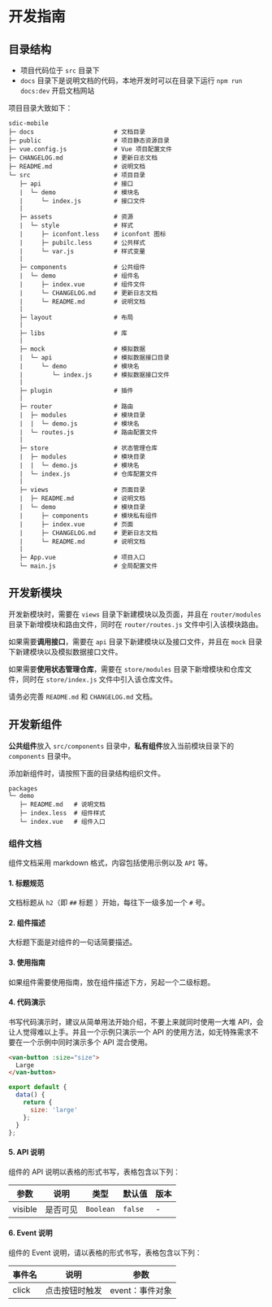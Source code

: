 # 开发指南

## 目录结构

- 项目代码位于 `src` 目录下
- `docs` 目录下是说明文档的代码，本地开发时可以在目录下运行 `npm run docs:dev` 开启文档网站

项目目录大致如下：

```
sdic-mobile
├─ docs                      # 文档目录
├─ public                    # 项目静态资源目录
├─ vue.config.js             # Vue 项目配置文件
├─ CHANGELOG.md              # 更新日志文档
├─ README.md                 # 说明文档
└─ src                       # 项目目录
   ├─ api                    # 接口
   |  └─ demo                # 模块名
   |     └─ index.js         # 接口文件
   |
   ├─ assets                 # 资源
   |  └─ style               # 样式
   |     ├─ iconfont.less    # iconfont 图标
   |     ├─ pubilc.less      # 公共样式
   |     └─ var.js           # 样式变量
   |
   ├─ components             # 公共组件
   |  └─ demo                # 组件名
   |     ├─ index.vue        # 组件文件
   |     └─ CHANGELOG.md     # 更新日志文档
   |     └─ README.md        # 说明文档
   |
   ├─ layout                 # 布局
   |
   ├─ libs                   # 库
   |
   ├─ mock                   # 模拟数据
   |  └─ api                 # 模拟数据接口目录
   |     └─ demo             # 模块名
   |        └─ index.js      # 模拟数据接口文件
   |
   ├─ plugin                 # 插件
   |
   ├─ router                 # 路由
   |  ├─ modules             # 模块目录
   |  |  └─ demo.js          # 模块名
   |  └─ routes.js           # 路由配置文件
   |
   ├─ store                  # 状态管理仓库
   |  ├─ modules             # 模块目录
   |  |  └─ demo.js          # 模块名
   |  └─ index.js            # 仓库配置文件
   |
   ├─ views                  # 页面目录
   |  ├─ README.md           # 说明文档
   |  └─ demo                # 模块目录
   |     ├─ components       # 模块私有组件
   |     ├─ index.vue        # 页面
   |     ├─ CHANGELOG.md     # 更新日志文档
   |     └─ README.md        # 说明文档
   |
   ├─ App.vue                # 项目入口
   └─ main.js                # 全局配置文件
```

## 开发新模块

开发新模块时，需要在 `views` 目录下新建模块以及页面，并且在 `router/modules` 目录下新增模块和路由文件，同时在 `router/routes.js` 文件中引入该模块路由。

如果需要**调用接口**，需要在 `api` 目录下新建模块以及接口文件，并且在 `mock` 目录下新建模块以及模拟数据接口文件。

如果需要**使用状态管理仓库**，需要在 `store/modules` 目录下新增模块和仓库文件，同时在 `store/index.js` 文件中引入该仓库文件。

请务必完善 `README.md` 和 `CHANGELOG.md` 文档。

## 开发新组件

**公共组件**放入 `src/components` 目录中，**私有组件**放入当前模块目录下的 `components` 目录中。

添加新组件时，请按照下面的目录结构组织文件。

```
packages
└─ demo
   ├─ README.md   # 说明文档
   ├─ index.less  # 组件样式
   └─ index.vue   # 组件入口
```

### 组件文档

组件文档采用 markdown 格式，内容包括使用示例以及 `API` 等。

#### 1. 标题规范

文档标题从 `h2`（即 `##` 标题 ）开始，每往下一级多加一个 `#` 号。

#### 2. 组件描述

大标题下面是对组件的一句话简要描述。

#### 3. 使用指南

如果组件需要使用指南，放在组件描述下方，另起一个二级标题。

#### 4. 代码演示

书写代码演示时，建议从简单用法开始介绍，不要上来就同时使用一大堆 API，会让人觉得难以上手。并且一个示例只演示一个 API 的使用方法，如无特殊需求不要在一个示例中同时演示多个 API 混合使用。

```html
<van-button :size="size">
  Large
</van-button>
```

```javascript
export default {
  data() {
    return {
      size: 'large'
    };
  }
};
```

#### 5. API 说明

组件的 API 说明以表格的形式书写，表格包含以下列：

| 参数 | 说明 | 类型 | 默认值 | 版本 |
| ------------ | ------------- | -------- | ---------- | ---------- |
| visible | 是否可见 | `Boolean` | `false` | - |

#### 6. Event 说明

组件的 Event 说明，请以表格的形式书写，表格包含以下列：

| 事件名 | 说明 | 参数 |
|-----------|-----------|-----------|
| click | 点击按钮时触发 | event：事件对象 |
